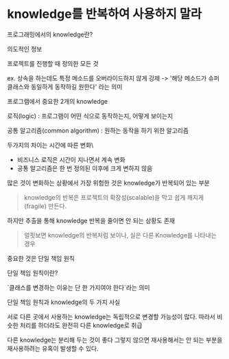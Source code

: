 # knowledge를 반복하여 사용하지 말라

프로그래밍에서의 knowledge란?

의도적인 정보

프로젝트를 진행할 때 정의한 모든 것

ex. 상속을 하는데도 특정 메소드를 오버라이드하지 않게 강제 -> '해당 메소드가 슈퍼클래스와 동일하게 동작하길 원한다' 라는 의미

프로그램에서 중요한 2개의 knowledge&#x20;

로직(logic) : 프로그램이 어떤 식으로 동작하는지, 어떻게 보이는지

공통 알고리즘(common algorithm) : 원하는 동작을 하기 위한 알고리즘

두가지의 차이는 시간에 따른 변화\


* 비즈니스 로직은 시간이 지나면서 계속 변화
* 공통 알고리즘은 한 번 정의된 이후에 크게 변하지 않음

많은 것이 변화하는 상황에서 가장 위험한 것은 knowledge가 반복되어 있는 부분

> knowledge의 반복은 프로젝트의 확장성(scalable)을 막고 쉽게 깨지게(fragile) 만든다.

하지만 추출을 통해 knowledge 반복을 줄이면 안 되는 상황도 존재

> 얼핏보면 knowledge의 반복처럼 보이나, 실은 다른 Knowledge를 나타내는 경우

중요한 것은 단일 책임 원칙

단일 책임 원칙이란?

\`클래스를 변경하는 이유는 단 한 가지여야 한다\`라는 의미



단일 책임 원칙과 knowledge의 두 가지 사실

서로 다른 곳에서 사용하는 knowledge는 독립적으로 변경할 가능성이 많다. 따라서 비슷한 처리를 하더라도 완전히 다른 knowledge로 취급

다른 knowledge는 분리해 두는 것이 좋다 그렇지 않으면 재사용해서는 안 되는 부분을 재사용하려는 유혹이 발생할 수 있다.
